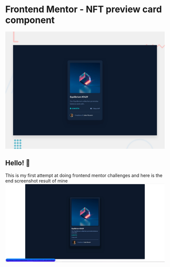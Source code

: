 # Frontend Mentor - NFT preview card component

![Design preview for the NFT preview card component coding challenge](./design/desktop-preview.jpg)

## Hello! 👋

This is my first attempt at doing frontend mentor challenges and here is the end screenshot result of mine ![My attempt preview](./design/my-preview.jpg)
